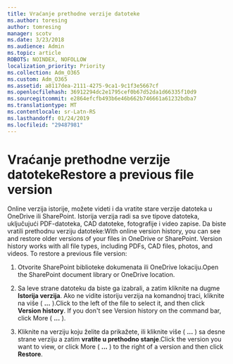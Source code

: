 ```yaml
---
title: Vraćanje prethodne verzije datoteke
ms.author: toresing
author: tomresing
manager: scotv
ms.date: 3/23/2018
ms.audience: Admin
ms.topic: article
ROBOTS: NOINDEX, NOFOLLOW
localization_priority: Priority
ms.collection: Adm_O365
ms.custom: Adm_O365
ms.assetid: a8117dea-2111-4275-9ca1-9c1f3e5667cf
ms.openlocfilehash: 36912294dc2e1795cef0b67d52da1d66335f10d9
ms.sourcegitcommit: e2864efcfb493b6e46b662b746661a61232bdba7
ms.translationtype: MT
ms.contentlocale: sr-Latn-RS
ms.lasthandoff: 01/24/2019
ms.locfileid: "29487981"
---
```

# <a name="restore-a-previous-file-version"></a><span data-ttu-id="05983-102">Vraćanje prethodne verzije datoteke</span><span class="sxs-lookup"><span data-stu-id="05983-102">Restore a previous file version</span></span>

<span data-ttu-id="05983-p101">Online verzija istorije, možete videti i da vratite stare verzije datoteka u OneDrive ili SharePoint. Istorija verzija radi sa sve tipove datoteka, uključujući PDF-datoteka, CAD datoteke, fotografije i video zapise. Da biste vratili prethodnu verziju datoteke:</span><span class="sxs-lookup"><span data-stu-id="05983-p101">With online version history, you can see and restore older versions of your files in OneDrive or SharePoint. Version history works with all file types, including PDFs, CAD files, photos, and videos. To restore a previous file version:</span></span>
  
1. <span data-ttu-id="05983-106">Otvorite SharePoint biblioteke dokumenata ili OneDrive lokaciju.</span><span class="sxs-lookup"><span data-stu-id="05983-106">Open the SharePoint document library or OneDrive location.</span></span>
    
2. <span data-ttu-id="05983-p102">Sa leve strane datoteku da biste ga izabrali, a zatim kliknite na dugme **Istorija verzija**. Ako ne vidite istoriju verzija na komandnoj traci, kliknite na više ( **...** ).</span><span class="sxs-lookup"><span data-stu-id="05983-p102">Click to the left of the file to select it, and then click **Version history**. If you don't see Version history on the command bar, click More ( **...** ).</span></span> 
    
3. <span data-ttu-id="05983-109">Kliknite na verziju koju želite da prikažete, ili kliknite više ( **...** ) sa desne strane verziju a zatim **vratite u prethodno stanje**.</span><span class="sxs-lookup"><span data-stu-id="05983-109">Click the version you want to view, or click More ( **...** ) to the right of a version and then click **Restore**.</span></span>
    

